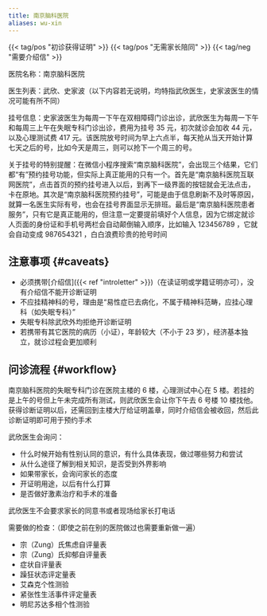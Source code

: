 ```yaml
---
title: 南京脑科医院
aliases: wu-xin
---
```


{{< tag/pos "初诊获得证明" >}} {{< tag/pos "无需家长陪同" >}} {{< tag/neg "需要介绍信" >}}

医院名称：南京脑科医院

医生列表：武欣、史家波（以下内容若无说明，均特指武欣医生，史家波医生的情况可能有所不同）

挂号信息：史家波医生为每周一下午在双相障碍门诊出诊，武欣医生为每周一下午和每周三上午在失眠专科门诊出诊，费用为挂号 35 元，初次就诊会加收 44 元，以及心理测试费 417 元。该医院放号时间为早上六点半，每天抢从当天开始计算七天之后的号，比如今天是周三，则可以抢下一个周三的号。

关于挂号的特别提醒：在微信小程序搜索“南京脑科医院”，会出现三个结果，它们都“有”预约挂号功能，但实际上真正能用的只有一个。首先是“南京脑科医院互联网医院”，点击首页的预约挂号进入以后，到再下一级界面的按钮就会无法点击，卡在原地。其次是“南京脑科医院预约挂号”，可能是由于信息刷新不及时等原因，就算一名医生实际有号，也会在挂号界面显示无排班。最后是“南京脑科医院患者服务”，只有它是真正能用的，但注意一定要提前填好个人信息，因为它绑定就诊人页面的身份证和手机号两栏会自动颠倒输入顺序，比如输入 123456789 ，它就会自动变成 987654321 ，白白浪费珍贵的抢号时间

## 注意事项 {#caveats}

- 必须携带[介绍信]({{< ref "introletter" >}})（在读证明或学籍证明亦可），没有介绍信不能开诊断证明
- 不应挂精神科的号，理由是“易性症已去病化，不属于精神科范畴，应挂心理科（如失眠专科）”
- 失眠专科除武欣外均拒绝开诊断证明
- 若携带有其它医院的病历（小证），年龄较大（不小于 23 岁），经济基本独立，就诊过程会更加顺利

## 问诊流程 {#workflow}

南京脑科医院的失眠专科门诊在医院主楼的 6 楼，心理测试中心在 5 楼。若挂的是上午的号但上午未完成所有测试，则武欣医生会让你下午去 6 号楼 10 楼找他。获得诊断证明以后，还需回到主楼大厅给证明盖章，同时介绍信会被收回，然后此诊断证明即可用于预约手术

武欣医生会询问：

- 什么时候开始有性别认同的意识，有什么具体表现，做过哪些努力和尝试
- 从什么途径了解到相关知识，是否受到外界影响
- 如果带家长，会询问家长的态度
- 开证明用途，以后有什么打算
- 是否做好激素治疗和手术的准备

武欣医生不会要求家长的同意书或者现场给家长打电话

需要做的检查：（即使之前在别的医院做过也需要重新做一遍）

- 宗（Zung）氏焦虑自评量表
- 宗（Zung）氏抑郁自评量表
- 症状自评量表
- 躁狂状态评定量表
- 艾森克个性测验
- 紧张性生活事件评定量表
- 明尼苏达多相个性测验
